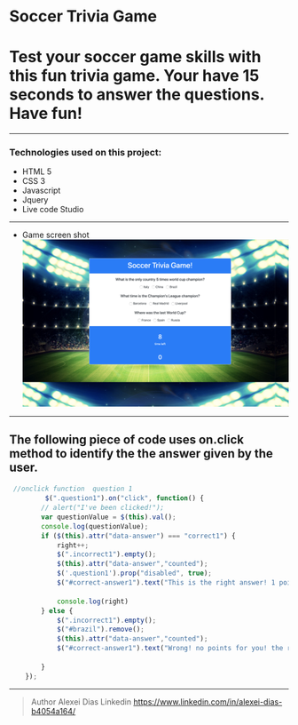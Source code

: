 # Soccer Trivia Game

# Test your soccer game skills with this fun trivia game. Your have 15 seconds to answer the questions. Have fun!
----
### Technologies used on this project:
* HTML 5
* CSS 3
* Javascript
* Jquery
* Live code Studio
---
* Game screen shot
![how it looks](assets/images/soccergame.png)
---
## The following piece of code uses on.click method to identify the the answer given by the user.
```javascript
 //onclick function  question 1
         $(".question1").on("click", function() {
        // alert("I've been clicked!");
        var questionValue = $(this).val();
        console.log(questionValue);
        if ($(this).attr("data-answer") === "correct1") {
            right++;
            $(".incorrect1").empty();
            $(this).attr("data-answer","counted");
            $('.question1').prop("disabled", true); 
            $("#correct-answer1").text("This is the right answer! 1 point for you!");

            console.log(right)
        } else {
            $(".incorrect1").empty();
            $("#brazil").remove();
            $(this).attr("data-answer","counted");
            $("#correct-answer1").text("Wrong! no points for you! the right answer is:");

        }
    });
```
---
> Author
 Alexei Dias
 Linkedin 
 https://www.linkedin.com/in/alexei-dias-b4054a164/



